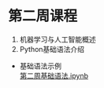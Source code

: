 # 第二周课程
1. 机器学习与人工智能概述
2. Python基础语法介绍
- 基础语法示例  
[第二周基础语法.ipynb](https://github.com/jiangdax/IntroductoryFintech-Spring22/blob/04c37e5ed61cc06f9364140c637757102ff58590/Lecture_2/Fintech_Lecture2_python%E5%9F%BA%E7%A1%80%E8%AF%AD%E6%B3%95.ipynb)
